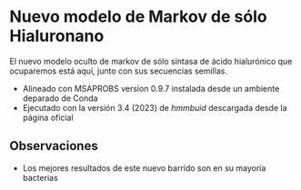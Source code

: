 # Nuevo modelo de Markov de sólo Hialuronano

El nuevo modelo oculto de markov de sólo sintasa de ácido hialurónico que ocuparemos está aquí, junto con sus secuencias semillas.

- Alineado con MSAPROBS version 0.9.7 instalada desde un ambiente deparado de Conda
- Ejecutado con la versión 3.4 (2023) de _hmmbuid_ descargada desde la página oficial

## Observaciones

- Los mejores resultados de este nuevo barrido son en su mayoría bacterias
